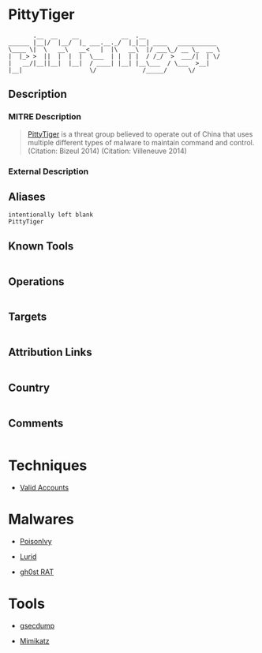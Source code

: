 
# PittyTiger

```
       .__  __    __            __  .__                     
______ |__|/  |__/  |_ ___.__._/  |_|__| ____   ___________ 
\____ \|  \   __\   __<   |  |\   __\  |/ ___\_/ __ \_  __ \
|  |_> >  ||  |  |  |  \___  | |  | |  / /_/  >  ___/|  | \/
|   __/|__||__|  |__|  / ____| |__| |__\___  / \___  >__|   
|__|                   \/             /_____/      \/       

```

## Description

### MITRE Description

> [PittyTiger](https://attack.mitre.org/groups/G0011) is a threat group believed to operate out of China that uses multiple different types of malware to maintain command and control. (Citation: Bizeul 2014) (Citation: Villeneuve 2014)

### External Description

> 

## Aliases

```
intentionally left blank
PittyTiger
```

## Known Tools

```

```

## Operations

```

```

## Targets

```

```

## Attribution Links

```

```

## Country

```

```

## Comments

```

```

# Techniques


* [Valid Accounts](../techniques/Valid-Accounts.md)


# Malwares


* [PoisonIvy](../malwares/PoisonIvy.md)

* [Lurid](../malwares/Lurid.md)
    
* [gh0st RAT](../malwares/gh0st-RAT.md)
    

# Tools


* [gsecdump](../tools/gsecdump.md)

* [Mimikatz](../tools/Mimikatz.md)
    
